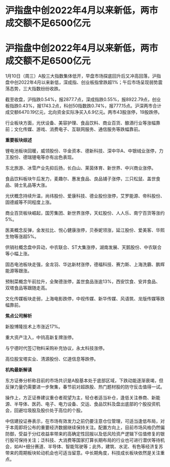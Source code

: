 # 沪指盘中创2022年4月以来新低，两市成交额不足6500亿元

# 沪指盘中创2022年4月以来新低，两市成交额不足6500亿元

1月10日（周三）A股三大指数集体低开，早盘市场探底回升后又冲高回落，沪指盘中创2022年4月以来新低，深成指、创业板指曾跌超1%；午后市场呈现弱势震荡态势，三大指数纷纷收跌。

截至收盘，沪指跌0.54%，报2877.7点，深成指跌0.55%，报8922.79点，创业板指跌0.43%，报1743.2点，科创50指数跌0.74%，报777.15点。沪深两市合计成交额6470.19亿元，北向资金实际净买入6.9亿元。两市43股涨停，19股跌停。

行业板块方面，光伏设备、美容护理、食品饮料、商业百货、酿酒行业等涨幅靠前；文化传媒、游戏、消费电子、互联网服务、通信服务等跌幅靠前。

**重要板块综述**

锂电池板块回暖，威领股份、华金资本、德新科技、深中华A、中银绒业涨停，力王股份、德瑞锂电等亦有出色表现。

东北旅游、冰雪产业先抑后扬，长白山、莱茵体育、新世界、中兴商业涨停。

食品饮料板块午后发力，麦趣尔、惠发食品、良品铺子涨停，三只松鼠、盖世食品、骑士乳品等大涨。

光伏概念持续升温，尚纬股份、爱康科技、德业股份涨停，艾罗能源、帝科股份、固德威等不同程度上涨。

商业百货板块崛起，国芳集团、新世界涨停，天虹股份、人人乐、南宁百货等涨约5%。

医美概念反弹，金发拉比、悦心健康涨停，贝泰妮领涨，延江股份、爱美客、华熙生物等涨超5%。

供销社概念盘中异动，中农联合、ST大集涨停，湖南发展、天鹅股份、中农联合等小幅上涨。

固态电池板块走强，金龙羽、华达新材涨停，德福科技、赛力斯、上海洗霸、鹏辉能源等跟涨。

预制菜概念午前拉升，全聚德涨停，盖世食品涨逾13%，西安饮食、安井食品、双塔食品等跟随走高。

文化传媒板块走弱，上海电影跌停，中视传媒、新华传媒、风语筑、龙版传媒等跌幅靠前。

**焦点公司解析**

新股博隆技术上市涨近17%。

重大资产注入，中钨高新复牌涨停。

与宁德时代签订物料采购补充协议，永太科技涨停。

高位股宝塔实业、清源股份、亿道信息等跌停。

**机构最新解读**

东方证券分析称目前的市场共识是A股基本处于底部区域，下跌动能逐渐衰竭，但反弹力量仍需要进一步聚集，春节前对超跌股、热门题材股的防守反击值得一试。

操作上，方正证券建议重仓者观望为主，轻仓者适当补仓，逢低关注券商、新能源、半导体、医药、电子、电力设备、交运、食品饮料及盘出底部的个股投资机会，回避垃圾股及股价处于高位的个股。

中信建投证券表示，在市场有效发力之前仍要注意仓位管理，可适当逢低布局，对于本周即将公布的重要经济数据继续保持关注。配置方向上，目前市场风格仍然偏防御，受益于分红收益率带来的高确定性回报以及低风险资产逻辑下估值修复的银行股可保持关注；泛科技、大消费等国家打算长期布局的行业也可进行潜伏等待机会，如AI+细分赛道、半导体、智能驾驶等；此外，建筑、水泥、有色等经济复苏带来的周期板块轮动机会也可适当留意。中长期角度，科技成长板块依然是关注重点。

